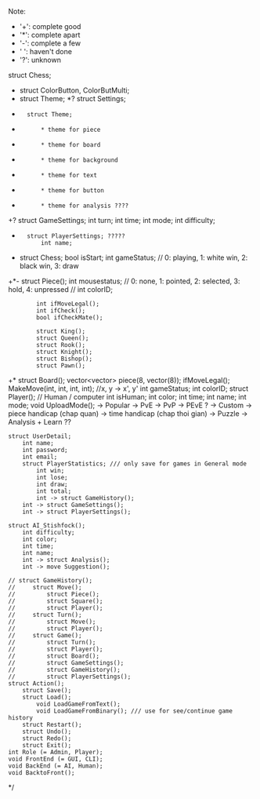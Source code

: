 Note:
- '+': complete good
- '*': complete apart
- '-': complete a few
- ' ': haven't done
- '?': unknown

struct Chess;
+   struct ColorButton, ColorButMulti;
+   struct Theme;
*?  struct Settings;
+       struct Theme;
+           * theme for piece
+           * theme for board
+           * theme for background
+           * theme for text
+           * theme for button
-           * theme for analysis ????
+?       struct GameSettings;
            int turn;
            int time;
            int mode;
            int difficulty;
-       struct PlayerSettings; ?????
            int name;
-   struct Chess;
        bool isStart;
        int gameStatus; // 0: playing, 1: white win, 2: black win, 3: draw

+*-      struct Piece();
            int mousestatus; // 0: none, 1: pointed, 2: selected, 3: hold, 4: unpressed
            // int colorID;

            int ifMoveLegal();
            int ifCheck();
            bool ifCheckMate();

            struct King();
            struct Queen();
            struct Rook();
            struct Knight();
            struct Bishop();
            struct Pawn();
+*      struct Board();
            vector<vector<Piece>> piece(8, vector<Piece>(8));
            ifMoveLegal();
            MakeMove(int, int, int, int); //x, y -> x', y'
            int gameStatus;
            int colorID;
        struct Player(); // Human / computer
            int isHuman;
            int color;
            int time;
            int name;
        int mode;
        void UploadMode();
            -> Popular
                -> PvE
                -> PvP
                -> PEvE ?
            -> Custom
                -> piece handicap (chap quan)
                -> time handicap (chap thoi gian)
                -> Puzzle
                -> Analysis + Learn ??

    struct UserDetail;
        int name;
        int password;
        int email;
        struct PlayerStatistics; /// only save for games in General mode
            int win;
            int lose;
            int draw;
            int total;
            int -> struct GameHistory();
        int -> struct GameSettings();
        int -> struct PlayerSettings();

    struct AI_Stishfock();
        int difficulty;
        int color;
        int time;
        int name;
        int -> struct Analysis();
        int -> move Suggestion();

    // struct GameHistory();
    //     struct Move();
    //         struct Piece();
    //         struct Square();
    //         struct Player();
    //     struct Turn();
    //         struct Move();
    //         struct Player();
    //     struct Game();
    //         struct Turn();
    //         struct Player();
    //         struct Board();
    //         struct GameSettings();
    //         struct GameHistory();
    //         struct PlayerSettings();
    struct Action();
        struct Save();
        struct Load();
            void LoadGameFromText();
            void LoadGameFromBinary(); /// use for see/continue game history
        struct Restart();
        struct Undo();
        struct Redo();
        struct Exit();
    int Role (= Admin, Player);
    void FrontEnd (= GUI, CLI);
    void BackEnd (= AI, Human);
    void BacktoFront();
*/
